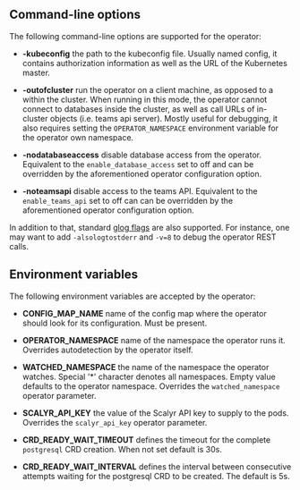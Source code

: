## Command-line options

The following command-line options are supported for the operator:

* **-kubeconfig**
  the path to the kubeconfig file. Usually named config, it contains
  authorization information as well as the URL of the Kubernetes master.

* **-outofcluster**
  run the operator on a client machine, as opposed to a within the cluster.
  When running in this mode, the operator cannot connect to databases inside
  the cluster, as well as call URLs of in-cluster objects (i.e. teams api
  server). Mostly useful for debugging, it also requires setting the
  `OPERATOR_NAMESPACE` environment variable for the operator own namespace.

* **-nodatabaseaccess**
  disable database access from the operator. Equivalent to the
  `enable_database_access` set to off and can be overridden by the
  aforementioned operator configuration option.

* **-noteamsapi**
  disable access to the teams API. Equivalent to the `enable_teams_api` set to
  off can can be overridden by the aforementioned operator configuration
  option.

In addition to that, standard [glog
flags](https://godoc.org/github.com/golang/glog) are also supported. For
instance, one may want to add `-alsologtostderr` and `-v=8` to debug the
operator REST calls.

## Environment variables

The following environment variables are accepted by the operator:

* **CONFIG_MAP_NAME**
  name of the config map where the operator should look for its configuration.
  Must be present.

* **OPERATOR_NAMESPACE**
  name of the namespace the operator runs it. Overrides autodetection by the
  operator itself.

* **WATCHED_NAMESPACE**
  the name of the namespace the operator watches. Special '*' character denotes
  all namespaces. Empty value defaults to the operator namespace. Overrides the
  `watched_namespace` operator parameter.

* **SCALYR_API_KEY**
  the value of the Scalyr API key to supply to the pods. Overrides the
  `scalyr_api_key` operator parameter.

* **CRD_READY_WAIT_TIMEOUT**
  defines the timeout for the complete `postgresql` CRD creation. When not set
  default is 30s.

* **CRD_READY_WAIT_INTERVAL**
  defines the  interval between consecutive attempts waiting for the postgresql
  CRD to be created. The default is 5s.
